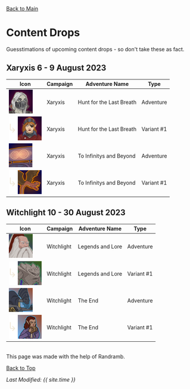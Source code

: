 [Back to Main](index.md)

# Content Drops

Guesstimations of upcoming content drops - so don't take these as fact.

## Xaryxis 6 - 9 August 2023

| Icon | Campaign | Adventure Name | Type |
|---|---|---|---|
| ![Xaryxis: Hunt for the Last Breath (Adventure)](images/contentdrop_portraits/xaryxis_huntforthelastbreath_0.png) | Xaryxis | Hunt for the Last Breath | Adventure |
| ![Variant Spacer](images/contentdrop_portraits/variantspacer.png) ![Xaryxis: Hunt for the Last Breath (Variant 1)](images/contentdrop_portraits/xaryxis_huntforthelastbreath_1.png) | Xaryxis | Hunt for the Last Breath | Variant #1 |
| ![Xaryxis: To Infinitys and Beyond (Adventure)](images/contentdrop_portraits/xaryxis_toinfinitysandbeyond_0.png) | Xaryxis | To Infinitys and Beyond | Adventure |
| ![Variant Spacer](images/contentdrop_portraits/variantspacer.png) ![Xaryxis: To Infinitys and Beyond (Variant 1)](images/contentdrop_portraits/xaryxis_toinfinitysandbeyond_1.png) | Xaryxis | To Infinitys and Beyond | Variant #1 |

## Witchlight 10 - 30 August 2023

| Icon | Campaign | Adventure Name | Type |
|---|---|---|---|
| ![Witchlight: Legends and Lore (Adventure)](images/contentdrop_portraits/witchlight_legendsandlore_0.png) | Witchlight | Legends and Lore | Adventure |
| ![Variant Spacer](images/contentdrop_portraits/variantspacer.png) ![Witchlight: Legends and Lore (Variant 1)](images/contentdrop_portraits/witchlight_legendsandlore_1.png) | Witchlight | Legends and Lore | Variant #1 |
| ![Witchlight: The End (Adventure)](images/contentdrop_portraits/witchlight_theend_0.png) | Witchlight | The End | Adventure |
| ![Variant Spacer](images/contentdrop_portraits/variantspacer.png) ![Witchlight: The End (Variant 1)](images/contentdrop_portraits/witchlight_theend_1.png) | Witchlight | The End | Variant #1 |

<br />
This page was made with the help of Randramb.

[Back to Top](#top)

*Last Modified: {{ site.time }}*